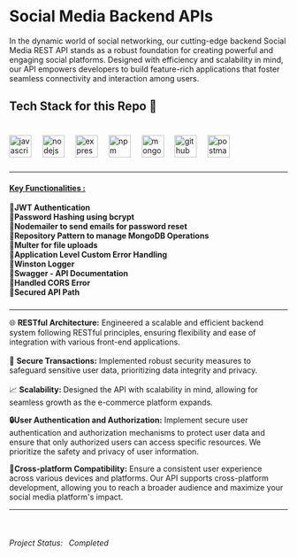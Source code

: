 # Social Media Backend APIs

In the dynamic world of social networking, our cutting-edge backend Social Media REST API stands as a robust foundation for creating powerful and engaging social platforms. Designed with efficiency and scalability in mind, our API empowers developers to build feature-rich applications that foster seamless connectivity and interaction among users.

<h2 align="left">Tech Stack for this Repo 🔻</h2>

###

<br clear="both">

<div align="left">
  <img src="https://img.shields.io/badge/JavaScript-F7DF1E?logo=javascript&logoColor=black&style=for-the-badge" height="40" alt="javascript logo"  />
  <img width="12" />
  <img src="https://img.shields.io/badge/Node.js-339933?logo=nodedotjs&logoColor=white&style=for-the-badge" height="40" alt="nodejs logo"  />
  <img width="12" />
  <img src="https://img.shields.io/badge/Express-000000?logo=express&logoColor=white&style=for-the-badge" height="40" alt="express logo"  />
  <img width="12" />
  <img src="https://img.shields.io/badge/npm-CB3837?logo=npm&logoColor=white&style=for-the-badge" height="40" alt="npm logo"  />
  <img width="12" />
  <img src="https://img.shields.io/badge/MongoDB-47A248?logo=mongodb&logoColor=white&style=for-the-badge" height="40" alt="mongodb logo"  />
  <img width="12" />
  <img src="https://img.shields.io/badge/GitHub-181717?logo=github&logoColor=white&style=for-the-badge" height="40" alt="github logo"  />
  <img width="12" />
  <img src="https://img.shields.io/badge/Postman-FF6C37?logo=postman&logoColor=black&style=for-the-badge" height="40" alt="postman logo"  />
</div>

###

<hr>
<h4><u>Key Functionalities :</u></h4>
<p align="left"><b>🔻JWT Authentication</b><br>
  🔻<b>Password Hashing using bcrypt</b> <br>
  🔻<b>Nodemailer to send emails for password reset</b> <br>
  🔻<b>Repository Pattern to manage MongoDB Operations</b> <br>
  🔻<b>Multer for file uploads</b> <br>
  🔻<b>Application Level Custom Error Handling</b> <br>
  🔻<b>Winston Logger</b> <br>
  🔻<b>Swagger - API Documentation</b> <br>
  🔻<b>Handled CORS Error</b> <br>
  🔻<b>Secured API Path</b> <br>
  
  
</p>

###

<hr>

<p align="left">🌐 <b>RESTful Architecture:</b> Engineered a scalable and efficient backend system following RESTful principles, ensuring flexibility and ease of integration with various front-end applications.<br><br>🔗 <b>Secure Transactions:</b> Implemented robust security measures to safeguard sensitive user data, prioritizing data integrity and privacy.<br><br>📈 <b>Scalability: </b>Designed the API with scalability in mind, allowing for seamless growth as the e-commerce platform expands.</p>
<p><b>🔒User Authentication and Authorization:</b>
Implement secure user authentication and authorization mechanisms to protect user data and ensure that only authorized users can access specific resources. We prioritize the safety and privacy of user information.</p>

<p><b>🔩Cross-platform Compatibility:</b>
Ensure a consistent user experience across various devices and platforms. Our API supports cross-platform development, allowing you to reach a broader audience and maximize your social media platform's impact.</p>
<hr>
<br clear="both">
<h6>Project Status: &ensp;<i>Completed</i></h6>

